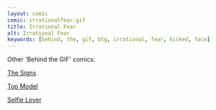 ```yaml
---
layout: comic
comic: irrationalfear.gif
title: Irrational Fear
alt: Irrational Fear
keywords: [behind, the, gif, btg, irrational, fear, kicked, face]
---
```


Other 'Behind the GIF' comics:

[The Signs](https://lolnein.com/2016/07/20/thesigns/)

[Top Model](https://lolnein.com/2016/07/06/topmodel/)

[Selfie Lover](https://lolnein.com/2016/06/17/selfielover/)